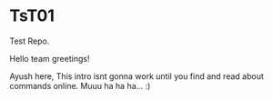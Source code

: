 # TsT01
Test Repo.

Hello team greetings!

Ayush here, This intro isnt gonna work until you find and read about commands online.
Muuu ha ha ha... :)
